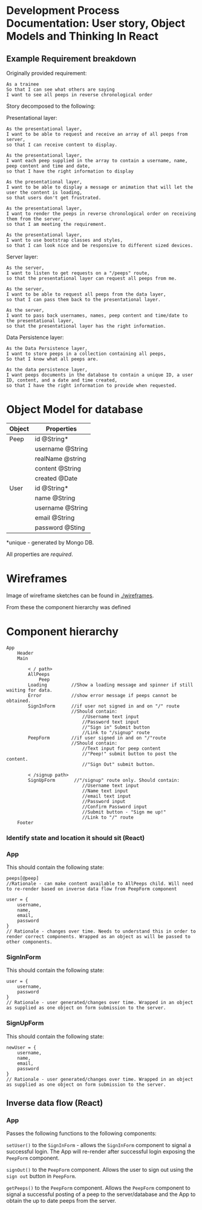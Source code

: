 
# Development Process Documentation: User story, Object Models and Thinking In React  


## Example Requirement breakdown
Originally provided requirement:
```
As a trainee
So that I can see what others are saying  
I want to see all peeps in reverse chronological order
```

Story decomposed to the following:

Presentational layer:
```
As the presentational layer,
I want to be able to request and receive an array of all peeps from server,
so that I can receive content to display.

As the presentational layer,
I want each peep supplied in the array to contain a username, name, peep content and time and date,
so that I have the right information to display

As the presentational layer,
I want to be able to display a message or animation that will let the user the content is loading,
so that users don't get frustrated.

As the presentational layer,
I want to render the peeps in reverse chronological order on receiving them from the server,
so that I am meeting the requirement.

As the presentational layer,
I want to use bootstrap classes and styles,
so that I can look nice and be responsive to different sized devices.
```
Server layer:

```
As the server,
I want to listen to get requests on a "/peeps" route,
so that the presentational layer can request all peeps from me.

As the server,
I want to be able to request all peeps from the data layer,
so that I can pass them back to the presentational layer.

As the server,
I want to pass back usernames, names, peep content and time/date to the presentational layer,
so that the presentational layer has the right information.

```
Data Persistence layer:
```
As the Data Persistence layer,
I want to store peeps in a collection containing all peeps,
So that I know what all peeps are.

As the data persistence layer,
I want peeps documents in the database to contain a unique ID, a user ID, content, and a date and time created,
so that I have the right information to provide when requested.

```

# Object Model for database

|Object         | Properties        |
|---------------|-------------------|
|Peep           |id @String*        |
|               |username @String   |
|               |realName @string   |
|               |content @String    |
|               |created @Date      |
|User           |id @String*        |
|               |name @String       |
|               |username @String   |
|               |email @String      |
|               |password @Sting    |

*unique - generated by Mongo DB.

All properties are *required*.



# Wireframes

Image of wireframe sketches can be found in [./wireframes](./wireframes).

From these the component hierarchy was defined

# Component hierarchy

```
App
    Header
    Main

        < / path>
        AllPeeps
            Peep
        Loading         //Show a loading message and spinner if still waiting for data.
        Error           //show error message if peeps cannot be obtained.
        SignInForm      //if user not signed in and on "/" route
                        //Should contain:
                            //Username text input
                            //Password text input
                            //"Sign in" Submit button
                            //Link to "/signup" route
        PeepForm        //if user signed in and on "/"route
                        //Should contain:
                            //Text input for peep content
                            //"Peep!" submit button to post the content.
                            //"Sign Out" submit button.

        < /signup path>
        SignUpForm       //"/signup" route only. Should contain:
                            //Username text input
                            //Name text input
                            //email text input
                            //Password input
                            //Confirm Password input
                            //Submit button - "Sign me up!"
                            //Link to "/" route
    Footer

```
### Identify state and location it should sit (React)

### App
This should contain the following state:
```
peeps[@peep]  
//Rationale - can make content available to AllPeeps child. Will need to re-render based on inverse data flow from PeepForm component
```
```
user = {
    username,
    name,
    email,
    password
}
// Rationale - changes over time. Needs to understand this in order to render correct components. Wrapped as an object as will be passed to other components.
```

### SignInForm

This should contain the following state:
```
user = {
    username,
    password
}
// Rationale - user generated/changes over time. Wrapped in an object as supplied as one object on form submission to the server.
```
### SignUpForm
This should contain the following state:
```
newUser = {
    username,
    name,
    email,
    password
}
// Rationale - user generated/changes over time. Wrapped in an object as supplied as one object on form submission to the server.
```
## Inverse data flow (React)

### App
Passes the following functions to the following components:

`setUser()` to the `SignInForm` - allows the `SignInForm` component to signal a successful login. The App will re-render after successful login exposing the `PeepForm` component.

`signOut()` to the `PeepForm` component. Allows the user to sign out using the `sign out` button in `PeepForm`.

`getPeeps()` to the `PeepForm` component. Allows the `PeepForm` component to signal a successful posting of a peep to the server/database and the App to obtain the up to date peeps from the server.

